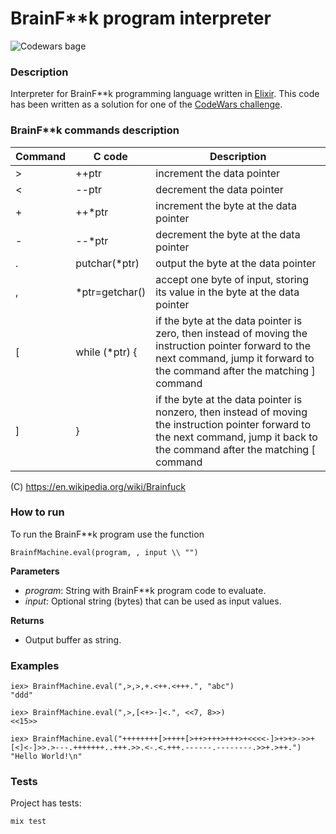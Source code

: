# BrainF**k program interpreter

![Codewars bage](https://www.codewars.com/users/KSerhii/badges/large)

### Description

Interpreter for BrainF**k programming language written in [Elixir](https://elixir-lang.org/).
This code has been written as a solution for one of the [CodeWars challenge](https://www.codewars.com/kata/526156943dfe7ce06200063e).

### BrainF**k commands description

| Command | C code          | Description                                     |
|---------|-----------------|-------------------------------------------------|
| >       | ++ptr           | increment the data pointer                      |
| <       | --ptr           | decrement the data pointer                      |
| +       | ++*ptr          | increment the byte at the data pointer          |
| -       | --*ptr          | decrement the byte at the data pointer          |
| .       | putchar(*ptr)   | output the byte at the data pointer             |
| ,       | *ptr=getchar()  | accept one byte of input, storing its value in the byte at the data pointer |
| [       | while (*ptr) {  | if the byte at the data pointer is zero, then instead of moving the instruction pointer forward to the next command, jump it forward to the command after the matching ] command |
| ]       | }               | if the byte at the data pointer is nonzero, then instead of moving the instruction pointer forward to the next command, jump it back to the command after the matching [ command |

(C) https://en.wikipedia.org/wiki/Brainfuck


### How to run
To run the BrainF**k program use the function

    BrainfMachine.eval(program, , input \\ "")


__Parameters__

- *program*: String with BrainF**k program code to evaluate.
- *input*: Optional string (bytes) that can be used as input values.

__Returns__

- Output buffer as string.


### Examples

    iex> BrainfMachine.eval(",>,>,+.<++.<+++.", "abc")
    "ddd"
    
    iex> BrainfMachine.eval(",>,[<+>-]<.", <<7, 8>>)
    <<15>>
    
    iex> BrainfMachine.eval("++++++++[>++++[>++>+++>+++>+<<<<-]>+>+>->>+[<]<-]>>.>---.+++++++..+++.>>.<-.<.+++.------.--------.>>+.>++.")
    "Hello World!\n"


### Tests

Project has tests:

    mix test

